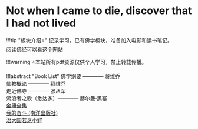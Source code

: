 # Not when I came to die, discover that I had not lived

!!!tip "板块介绍:star:"
    记录学习，已有佛学板块，准备加入电影和读书笔记。  
    阅读佛经可以看[这个网站](https://www.fojingonline.com/)

!!!warning
    :star:本站所有pdf资源仅供个人学习，禁止转载传播。

!!!abstract "Book List"
    佛学纲要 ———— 蒋维乔  
    佛教概论 ———— 蒋维乔  
    走近佛寺 ———— 张从军  
    流浪者之歌（悉达多）———— 赫尔曼·黑塞  
    [金庸全集](resources/金庸全集三联版.pdf)  
    [我的奋斗 (南洋出版社)](resources/我的奋斗.pdf)  
    [治大国若烹小鲜](resources/治大国若烹小鲜基层治理与世道人心.pdf)

